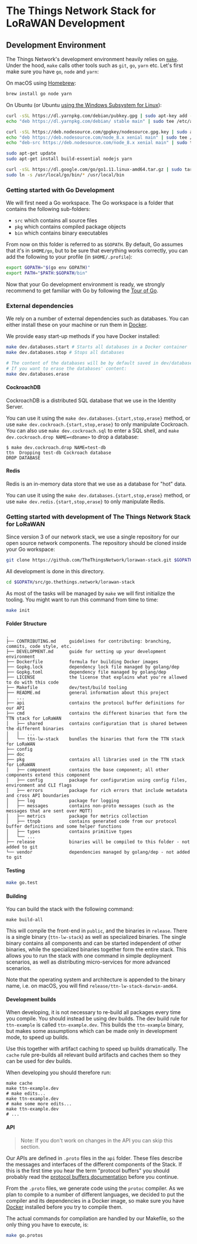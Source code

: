# The Things Network Stack for LoRaWAN Development

## Development Environment

The Things Network's development environment heavily relies on [`make`](https://www.gnu.org/software/make/). Under the hood, `make` calls other tools such as `git`, `go`, `yarn` etc. Let's first make sure you have `go`, `node` and `yarn`:

On macOS using [Homebrew](https://brew.sh):

```sh
brew install go node yarn
```

On Ubuntu (or Ubuntu [using the Windows Subsystem for Linux](https://www.microsoft.com/nl-NL/store/p/ubuntu/9nblggh4msv6?rtc=1)):

```sh
curl -sSL https://dl.yarnpkg.com/debian/pubkey.gpg | sudo apt-key add -
echo "deb https://dl.yarnpkg.com/debian/ stable main" | sudo tee /etc/apt/sources.list.d/yarn.list

curl -sSL https://deb.nodesource.com/gpgkey/nodesource.gpg.key | sudo apt-key add -
echo "deb https://deb.nodesource.com/node_8.x xenial main" | sudo tee /etc/apt/sources.list.d/nodesource.list
echo "deb-src https://deb.nodesource.com/node_8.x xenial main" | sudo tee -a /etc/apt/sources.list.d/nodesource.list

sudo apt-get update
sudo apt-get install build-essential nodejs yarn

curl -sSL https://dl.google.com/go/go1.11.linux-amd64.tar.gz | sudo tar -xz -C /usr/local
sudo ln -s /usr/local/go/bin/* /usr/local/bin
```

### Getting started with Go Development

We will first need a Go workspace. The Go workspace is a folder that contains the following sub-folders:

- `src` which contains all source files
- `pkg` which contains compiled package objects
- `bin` which contains binary executables

From now on this folder is referred to as `$GOPATH`. By default, Go assumes that it's in `$HOME/go`, but to be sure that everything works correctly, you can add the following to your profile (in `$HOME/.profile`):

```sh
export GOPATH="$(go env GOPATH)"
export PATH="$PATH:$GOPATH/bin"
```

Now that your Go development environment is ready, we strongly recommend to get familiar with Go by following the [Tour of Go](https://tour.golang.org/).

### External dependencies

We rely on a number of external dependencies such as databases. You can either install these on your machine or run them in [Docker](https://www.docker.com).

We provide easy start-up methods if you have Docker installed:

```bash
make dev.databases.start # Starts all databases in a Docker container
make dev.databases.stop # Stops all databases

# The content of the databases will be by default saved in dev/databases.
# If you want to erase the databases' content:
make dev.databases.erase
```

#### CockroachDB

CockroachDB is a distributed SQL database that we use in the Identity Server.

You can use it using the `make dev.databases.{start,stop,erase}` method, or use `make dev.cockroach.{start,stop,erase}` to only manipulate Cockroach. You can also use `make dev.cockroach.sql` to enter a SQL shell, and `make dev.cockroach.drop NAME=<dbname>` to drop a database:

```
$ make dev.cockroach.drop NAME=test-db
ttn  Dropping test-db Cockroach database
DROP DATABASE
```

#### Redis

Redis is an in-memory data store that we use as a database for "hot" data.

You can use it using the `make dev.databases.{start,stop,erase}` method, or use `make dev.redis.{start,stop,erase}` to only manipulate Redis.

### Getting started with development of The Things Network Stack for LoRaWAN

Since version 3 of our network stack, we use a single repository for our open source network components. The repository should be cloned inside your Go workspace:

```sh
git clone https://github.com/TheThingsNetwork/lorawan-stack.git $GOPATH/src/go.thethings.network/lorawan-stack
```

All development is done in this directory.

```sh
cd $GOPATH/src/go.thethings.network/lorawan-stack
```

As most of the tasks will be managed by `make` we will first initialize the tooling. You might want to run this command from time to time:

```sh
make init
```

#### Folder Structure

```
.
├── CONTRIBUTING.md     guidelines for contributing: branching, commits, code style, etc.
├── DEVELOPMENT.md      guide for setting up your development environment
├── Dockerfile          formula for building Docker images
├── Gopkg.lock          dependency lock file managed by golang/dep
├── Gopkg.toml          dependency file managed by golang/dep
├── LICENSE             the license that explains what you're allowed to do with this code
├── Makefile            dev/test/build tooling
├── README.md           general information about this project
│   ...
├── api                 contains the protocol buffer definitions for our API
├── cmd                 contains the different binaries that form the TTN stack for LoRaWAN
│   ├── shared          contains configuration that is shared between the different binaries
│   │   ...
│   └── ttn-lw-stack    bundles the binaries that form the TTN stack for LoRaWAN
├── config
├── doc
├── pkg                 contains all libraries used in the TTN stack for LoRaWAN
│   ├── component       contains the base component; all other components extend this component
│   ├── config          package for configuration using config files, environment and CLI flags
│   ├── errors          package for rich errors that include metadata and cross API boundaries
│   ├── log             package for logging
│   ├── messages        contains non-proto messages (such as the messages that are sent over MQTT)
│   ├── metrics         package for metrics collection
│   ├── ttnpb           contains generated code from our protocol buffer definitions and some helper functions
│   ├── types           contains primitive types
│   └── ...
├── release             binaries will be compiled to this folder - not added to git
└── vendor              dependencies managed by golang/dep - not added to git
```

#### Testing

```sh
make go.test
```

#### Building

You can build the stack with the following command:

```
make build-all
```

This will compile the front-end in `public`, and the binaries in `release`. There is a single binary (`ttn-lw-stack`) as well as specialized binaries. The single binary contains all components and can be started independent of other binaries, while the specialized binaries together form the entire stack. This allows you to run the stack with one command in simple deployment scenarios, as well as distributing micro-services for more advanced scenarios.

Note that the operating system and architecture is appended to the binary name, i.e. on macOS, you will find `release/ttn-lw-stack-darwin-amd64`.

#### Development builds

When developing, it is not necessary to re-build all packages every time you compile. You should instead be using dev builds. The dev build rule for `ttn-example` is 
called `ttn-example.dev`. This builds the `ttn-example` binary, but makes some assumptions which can be made only in development mode, to speed up builds.

Use this together with artifact caching to speed up builds dramatically. The `cache` rule pre-builds all relevant build artifacts and caches them so they can be used for
dev builds.

When developing you should therefore run:

```
make cache
make ttn-example.dev
# make edits...
make ttn-example.dev
# make some more edits...
make ttn-example.dev
# ...
```

#### API

> Note: If you don't work on changes in the API you can skip this section.

Our APIs are defined in `.proto` files in the `api` folder. These files describe the messages and interfaces of the different components of the Stack. If this is the first time you hear the term "protocol buffers" you should probably read the [protocol buffers documentation](https://developers.google.com/protocol-buffers/docs/proto3) before you continue.

From the `.proto` files, we generate code using the `protoc` compiler. As we plan to compile to a number of different languages, we decided to put the compiler and its dependencies in a Docker image, so make sure you have [Docker](https://www.docker.com/) installed before you try to compile them.

The actual commands for compilation are handled by our Makefile, so the only thing you have to execute, is:

```sh
make go.protos
```
